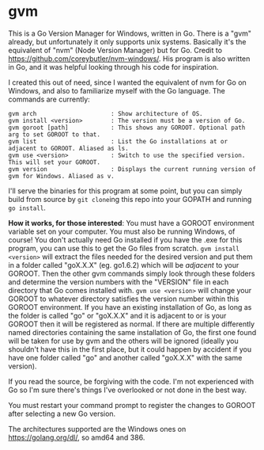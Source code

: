 # gvm
This is a Go Version Manager for Windows, written in Go. There is a "gvm" already, but unfortunately it only supports unix systems. Basically it's the equivalent of "nvm" (Node Version Manager) but for Go. Credit to https://github.com/coreybutler/nvm-windows/. His program is also written in Go, and it was helpful looking through his code for inspiration.

I created this out of need, since I wanted the equivalent of nvm for Go on Windows, and also to familiarize myself with the Go language. The commands are currently:

```
gvm arch                     : Show architecture of OS.
gvm install <version>        : The version must be a version of Go.
gvm goroot [path]            : This shows any GOROOT. Optional path arg to set GOROOT to that.
gvm list                     : List the Go installations at or adjacent to GOROOT. Aliased as ls.
gvm use <version>            : Switch to use the specified version. This will set your GOROOT.
gvm version                  : Displays the current running version of gvm for Windows. Aliased as v.
```

I'll serve the binaries for this program at some point, but you can simply build from source by ```git clone```ing this repo into your GOPATH and running ```go install```.

**How it works, for those interested**: You must have a GOROOT environment variable set on your computer. You must also be running Windows, of course! You don't actually need Go installed if you have the .exe for this program, you can use this to get the Go files from scratch. ```gvm install <version>``` will extract the files needed for the desired version and put them in a folder called "goX.X.X" (eg. go1.6.2) which will be *adjacent* to your GOROOT. Then the other gvm commands simply look through these folders and determine the version numbers with the "VERSION" file in each directory that Go comes installed with. ```gvm use <version>``` will change your GOROOT to whatever directory satisfies the version number within this GOROOT environment. If you have an existing installation of Go, as long as the folder is called "go" or "goX.X.X" and it is adjacent to or is your GOROOT then it will be registered as normal. If there are multiple differently named directories containing the same installation of Go, the first one found will be taken for use by gvm and the others will be ignored (ideally you shouldn't have this in the first place, but it could happen by accident if you have one folder called "go" and another called "goX.X.X" with the same version).

If you read the source, be forgiving with the code. I'm not experienced with Go so I'm sure there's things I've overlooked or not done in the best way.

You must restart your command prompt to register the changes to GOROOT after selecting a new Go version.

The architectures supported are the Windows ones on https://golang.org/dl/, so amd64 and 386.